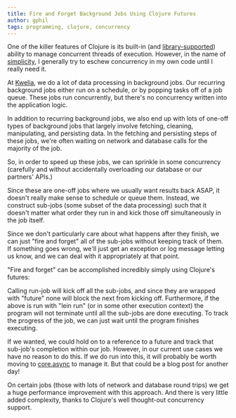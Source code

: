 ```yaml
---
title: Fire and Forget Background Jobs Using Clojure Futures
author: gphil
tags: programming, clojure, concurrency
---
```


One of the killer features of Clojure is its built-in (and [library-supported](https://github.com/clojure/core.async)) ability to manage concurrent threads of execution. However, in the name of [simplicity](http://www.infoq.com/presentations/Simple-Made-Easy), I generally try to eschew concurrency in my own code until I really need it.

At [Kwelia](https://kwelia.com), we do a lot of data processing in background jobs. Our recurring background jobs either run on a schedule, or by popping tasks off of a job queue. These jobs run concurrently, but there's no concurrency written into the application logic.

In addition to recurring background jobs, we also end up with lots of one-off types of background jobs that largely involve fetching, cleaning, manipulating, and persisting data. In the fetching and persisting steps of these jobs, we're often waiting on network and database calls for the majority of the job.

So, in order to speed up these jobs, we can sprinkle in some concurrency (carefully and without accidentally overloading our database or our partners' APIs.)

Since these are one-off jobs where we usually want results back ASAP, it doesn't really make sense to schedule or queue them. Instead, we construct sub-jobs (some subset of the data processing) such that it doesn't matter what order they run in and kick those off simultaneously in the job itself.

Since we don't particularly care about what happens after they finish, we can just "fire and forget" all of the sub-jobs without keeping track of them. If something goes wrong, we'll just get an exception or log message letting us know, and we can deal with it appropriately at that point.

"Fire and forget" can be accomplished incredibly simply using Clojure's futures:

<script src="https://gist.github.com/gphil/26794cf1be3c6317594a.js"></script>

Calling run-job will kick off all the sub-jobs, and since they are wrapped with "future" none will block the next from kicking off. Furthermore, if the above is run with "lein run" (or in some other execution context) the program will not terminate until all the sub-jobs are done executing. To track the progress of the job, we can just wait until the program finishes executing.

If we wanted, we could hold on to a reference to a future and track that sub-job's completion within our job. However, in our current use cases we have no reason to do this. If we do run into this, it will probably be worth moving to [core.async](https://github.com/clojure/core.async) to manage it. But that could be a blog post for another day!

On certain jobs (those with lots of network and database round trips) we get a huge performance improvement with this approach. And there is very little added complexity, thanks to Clojure's well thought-out concurrency support.